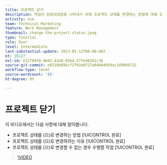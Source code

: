 ```yaml
---
title: 프로젝트 닫기
description: 작업이 완료되었음을 나타내기 위해 프로젝트 상태를 변경하는 방법에 대해 알아봅니다.
activity: use
team: Technical Marketing
feature: Work Management
thumbnail: change-the-project-status.jpeg
type: Tutorial
role: User
level: Intermediate
last-substantial-update: 2023-05-12T00:00:00Z
kt: 10127
exl-id: e32f89f0-9b02-42e8-85b4-57fe461b1c36
source-git-commit: e8318b89bcf2fb3a6f27a9468495dac1d9084732
workflow-type: tm+mt
source-wordcount: '55'
ht-degree: 0%

---
```


# 프로젝트 닫기

이 비디오에서는 다음 사항에 대해 알아봅니다.

* 프로젝트 상태를 (으)로 변경하는 방법 [!UICONTROL 완료]
* 프로젝트 상태를 (으)로 변경하려는 이유 [!UICONTROL 완료]
* 프로젝트 상태를 (으)로 변경할 수 없는 경우 수행할 작업 [!UICONTROL 완료]

>[!VIDEO](https://video.tv.adobe.com/v/3419336/?quality=12&learn=on)
